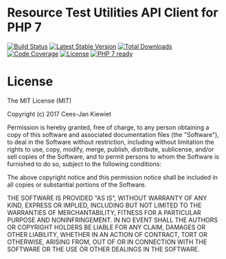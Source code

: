 # Resource Test Utilities API Client for PHP 7

[![Build Status](https://travis-ci.org/php-api-clients/resource-test-utilities.svg?branch=master)](https://travis-ci.org/php-api-clients/resource-test-utilities)
[![Latest Stable Version](https://poser.pugx.org/api-clients/resource-test-utilities/v/stable.png)](https://packagist.org/packages/api-clients/resource-test-utilities)
[![Total Downloads](https://poser.pugx.org/api-clients/resource-test-utilities/downloads.png)](https://packagist.org/packages/api-clients/resource-test-utilities)
[![Code Coverage](https://scrutinizer-ci.com/g/php-api-clients/resource-test-utilities/badges/coverage.png?b=master)](https://scrutinizer-ci.com/g/php-api-clients/resource-test-utilities/?branch=master)
[![License](https://poser.pugx.org/api-clients/resource-test-utilities/license.png)](https://packagist.org/packages/api-clients/resource-test-utilities)
[![PHP 7 ready](http://php7ready.timesplinter.ch/php-api-clients/resource-test-utilities/badge.svg)](https://travis-ci.org/php-api-clients/resource-test-utilities)

# License

The MIT License (MIT)

Copyright (c) 2017 Cees-Jan Kiewiet

Permission is hereby granted, free of charge, to any person obtaining a copy
of this software and associated documentation files (the "Software"), to deal
in the Software without restriction, including without limitation the rights
to use, copy, modify, merge, publish, distribute, sublicense, and/or sell
copies of the Software, and to permit persons to whom the Software is
furnished to do so, subject to the following conditions:

The above copyright notice and this permission notice shall be included in all
copies or substantial portions of the Software.

THE SOFTWARE IS PROVIDED "AS IS", WITHOUT WARRANTY OF ANY KIND, EXPRESS OR
IMPLIED, INCLUDING BUT NOT LIMITED TO THE WARRANTIES OF MERCHANTABILITY,
FITNESS FOR A PARTICULAR PURPOSE AND NONINFRINGEMENT. IN NO EVENT SHALL THE
AUTHORS OR COPYRIGHT HOLDERS BE LIABLE FOR ANY CLAIM, DAMAGES OR OTHER
LIABILITY, WHETHER IN AN ACTION OF CONTRACT, TORT OR OTHERWISE, ARISING FROM,
OUT OF OR IN CONNECTION WITH THE SOFTWARE OR THE USE OR OTHER DEALINGS IN THE
SOFTWARE.
